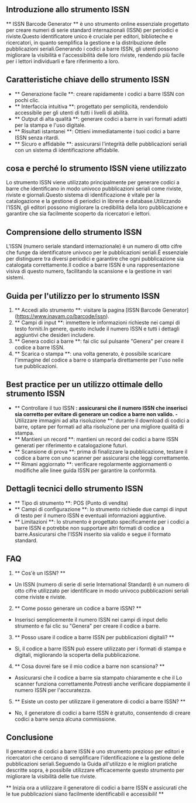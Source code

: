 ## Introduzione allo strumento ISSN

** ISSN Barcode Generator ** è uno strumento online essenziale progettato per creare numeri di serie standard internazionali (ISSN) per periodici e riviste.Questo identificatore unico è cruciale per editori, biblioteche e ricercatori, in quanto semplifica la gestione e la distribuzione delle pubblicazioni seriali.Generando i codici a barre ISSN, gli utenti possono migliorare la visibilità e l'accessibilità delle loro riviste, rendendo più facile per i lettori individuarli e fare riferimento a loro.

## Caratteristiche chiave dello strumento ISSN

- ** Generazione facile **: creare rapidamente i codici a barre ISSN con pochi clic.
- ** Interfaccia intuitiva **: progettato per semplicità, rendendolo accessibile per gli utenti di tutti i livelli di abilità.
- ** Output di alta qualità **: generare codici a barre in vari formati adatti per la stampa e l'uso digitale.
- ** Risultati istantanei **: Ottieni immediatamente i tuoi codici a barre ISSN senza ritardi.
- ** Sicuro e affidabile **: assicurarsi l'integrità delle pubblicazioni seriali con un sistema di identificazione affidabile.

## cosa e perché lo strumento ISSN viene utilizzato

Lo strumento ISSN viene utilizzato principalmente per generare codici a barre che identificano in modo univoco pubblicazioni seriali come riviste, riviste e giornali.Questo sistema di identificazione è vitale per la catalogazione e la gestione di periodici in librerie e database.Utilizzando l'ISSN, gli editori possono migliorare la credibilità della loro pubblicazione e garantire che sia facilmente scoperto da ricercatori e lettori.

## Comprensione dello strumento ISSN

L'ISSN (numero seriale standard internazionale) è un numero di otto cifre che funge da identificatore univoco per le pubblicazioni seriali.È essenziale per distinguere tra diversi periodici e garantire che ogni pubblicazione sia catalogata correttamente.Il codice a barre ISSN è una rappresentazione visiva di questo numero, facilitando la scansione e la gestione in vari sistemi.

## Guida per l'utilizzo per lo strumento ISSN

1. ** Accedi allo strumento **: visitare la pagina [ISSN Barcode Generator] (https://www.inayam.co/barcode/issn).
2. ** Campi di input **: immettere le informazioni richieste nei campi di testo forniti.In genere, questo include il numero ISSN e tutti i dettagli aggiuntivi che desideri includere.
3. ** Genera codici a barre **: fai clic sul pulsante "Genera" per creare il codice a barre ISSN.
4. ** Scarica o stampa **: una volta generato, è possibile scaricare l'immagine del codice a barre o stamparla direttamente per l'uso nelle tue pubblicazioni.

## Best practice per un utilizzo ottimale dello strumento ISSN

- ** Controllare il tuo ISSN **: assicurarsi che il numero ISSN che inserisci sia corretto per evitare di generare un codice a barre non valido.
-** Utilizzare immagini ad alta risoluzione **: durante il download di codici a barre, optare per formati ad alta risoluzione per una migliore qualità di stampa.
- ** Mantieni un record **: mantieni un record dei codici a barre ISSN generati per riferimento e catalogazione futuri.
- ** Scansione di prova **: prima di finalizzare la pubblicazione, testare il codice a barre con uno scanner per assicurarsi che leggi correttamente.
- ** Rimani aggiornato **: verificare regolarmente aggiornamenti o modifiche alle linee guida ISSN per garantire la conformità.

## Dettagli tecnici dello strumento ISSN

- ** Tipo di strumento **: POS (Punto di vendita)
- ** Campi di configurazione **: lo strumento richiede due campi di input di testo per il numero ISSN e eventuali informazioni aggiuntive.
- ** Limitazioni **: lo strumento è progettato specificamente per i codici a barre ISSN e potrebbe non supportare altri formati di codice a barre.Assicurarsi che l'ISSN inserito sia valido e segue il formato standard.

## FAQ

1. ** Cos'è un ISSN? **
- Un ISSN (numero di serie di serie International Standard) è un numero di otto cifre utilizzato per identificare in modo univoco pubblicazioni seriali come riviste e riviste.

2. ** Come posso generare un codice a barre ISSN? **
- Inserisci semplicemente il numero ISSN nei campi di input dello strumento e fai clic su "Genera" per creare il codice a barre.

3. ** Posso usare il codice a barre ISSN per pubblicazioni digitali? **
- Sì, il codice a barre ISSN può essere utilizzato per i formati di stampa e digitali, migliorando la scoperta della pubblicazione.

4. ** Cosa dovrei fare se il mio codice a barre non scansiona? **
- Assicurarsi che il codice a barre sia stampato chiaramente e che il Lo scanner funziona correttamente.Potresti anche verificare doppiamente il numero ISSN per l'accuratezza.

5. ** Esiste un costo per utilizzare il generatore di codici a barre ISSN? **
- No, il generatore di codici a barre ISSN è gratuito, consentendo di creare codici a barre senza alcuna commissione.

## Conclusione

Il generatore di codici a barre ISSN è uno strumento prezioso per editori e ricercatori che cercano di semplificare l'identificazione e la gestione delle pubblicazioni seriali.Seguendo la Guida all'utilizzo e le migliori pratiche descritte sopra, è possibile utilizzare efficacemente questo strumento per migliorare la visibilità delle tue riviste.

** Inizia ora a utilizzare il generatore di codici a barre ISSN e assicurati che le tue pubblicazioni siano facilmente identificabili e accessibili! **
